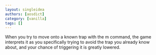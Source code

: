 ```yaml
---
layout: singleidea
authors: [aosdict]
category: [vanilla]
tags: []
---
```

When you try to move onto a known trap with the m command, the game interprets it as you specifically trying to avoid the trap you already know about, and your chance of triggering it is greatly lowered.
